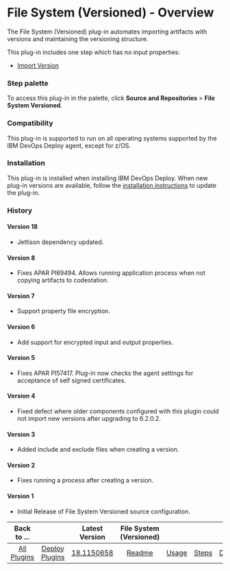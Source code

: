 
# File System (Versioned) - Overview


The File System (Versioned) plug-in automates importing artifacts with versions and maintaining the versioning structure.

This plug-in includes one step which has no input properties:

* [Import Version](#import_version)


### Step palette

To access this plug-in in the palette, click **Source and Repositories** > **File System Versioned**.

### Compatibility

This plug-in is supported to run on all operating systems supported by the IBM DevOps Deploy agent, except for z/OS.

### Installation

This plug-in is installed when installing IBM DevOps Deploy. When new plug-in versions are available, follow the [installation instructions](https://community.ibm.com/community/user/wasdevops/blogs/laurel-dickson-bull1/2022/06/13/install-plugins "Installing plug-ins in DevOps Deploy") to update the plug-in.

### History

#### Version 18

* Jettison dependency updated.

#### Version 8

* Fixes APAR PI69494. Allows running application process when not copying artifacts to codestation.

#### Version 7

* Support property file encryption.

#### Version 6

* Add support for encrypted input and output properties.

#### Version 5

* Fixes APAR PI57417. Plug-in now checks the agent settings for acceptance of self signed certificates.

#### Version 4

* Fixed defect where older components configured with this plugin could not import new versions after upgrading to 6.2.0.2.

#### Version 3

* Added include and exclude files when creating a version.

#### Version 2

* Fixes running a process after creating a version.

#### Version 1

* Initial Release of File System Versioned source configuration.

|Back to ...||Latest Version|File System (Versioned) ||||
| :---: | :---: | :---: | :---: | :---: | :---: | :---: |
|[All Plugins](../../index.md)|[Deploy Plugins](../README.md)|[18.1150658](https://raw.githubusercontent.com/UrbanCode/IBM-UCD-PLUGINS/main/files/FileSystemVersionedSourceConfig/ucd-FileSystemVersionedSourceConfig-18.1150658.zip)|[Readme](README.md)|[Usage](usage.md)|[Steps](steps.md)|[Downloads](downloads.md)|
